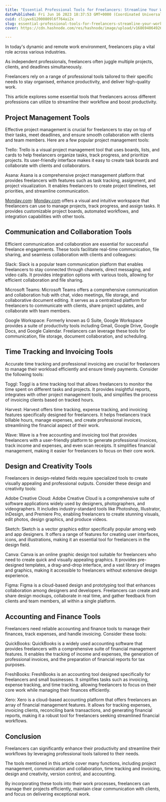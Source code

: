 ```yaml
---
title: "Essential Professional Tools for Freelancers: Streamline Your Workflow and Boost Productivity"
datePublished: Fri Jun 16 2023 18:37:53 GMT+0000 (Coordinated Universal Time)
cuid: cliywx612000809l6f764ai2x
slug: essential-professional-tools-for-freelancers-streamline-your-workflow-and-boost-productivity
cover: https://cdn.hashnode.com/res/hashnode/image/upload/v1686940649260/b9f75e37-8fd8-485d-8b4a-e26cef3e7b84.png

---
```


In today's dynamic and remote work environment, freelancers play a vital role across various industries.

As independent professionals, freelancers often juggle multiple projects, clients, and deadlines simultaneously.

Freelancers rely on a range of professional tools tailored to their specific needs to stay organised, enhance productivity, and deliver high-quality work.

This article explores some essential tools that freelancers across different professions can utilize to streamline their workflow and boost productivity.

## Project Management Tools

Effective project management is crucial for freelancers to stay on top of their tasks, meet deadlines, and ensure smooth collaboration with clients and team members. Here are a few popular project management tools:

Trello: Trello is a visual project management tool that uses boards, lists, and cards to help freelancers organize tasks, track progress, and prioritize projects. Its user-friendly interface makes it easy to create task boards and collaborate with clients and collaborators.

Asana: Asana is a comprehensive project management platform that provides freelancers with features such as task tracking, assignment, and project visualization. It enables freelancers to create project timelines, set priorities, and streamline communication.

[Monday.com](http://Monday.com): [Monday.com](http://Monday.com) offers a visual and intuitive workspace that freelancers can use to manage projects, track progress, and assign tasks. It provides customizable project boards, automated workflows, and integration capabilities with other tools.

## Communication and Collaboration Tools

Efficient communication and collaboration are essential for successful freelance engagements. These tools facilitate real-time communication, file sharing, and seamless collaboration with clients and colleagues:

Slack: Slack is a popular team communication platform that enables freelancers to stay connected through channels, direct messaging, and video calls. It provides integration options with various tools, allowing for efficient collaboration and file sharing.

Microsoft Teams: Microsoft Teams offers a comprehensive communication and collaboration hub with chat, video meetings, file storage, and collaborative document editing. It serves as a centralized platform for freelancers to communicate with clients, share project updates, and collaborate with team members.

Google Workspace: Formerly known as G Suite, Google Workspace provides a suite of productivity tools including Gmail, Google Drive, Google Docs, and Google Calendar. Freelancers can leverage these tools for communication, file storage, document collaboration, and scheduling.

## Time Tracking and Invoicing Tools

Accurate time tracking and professional invoicing are crucial for freelancers to manage their workload efficiently and ensure timely payments. Consider the following tools:

Toggl: Toggl is a time tracking tool that allows freelancers to monitor the time spent on different tasks and projects. It provides insightful reports, integrates with other project management tools, and simplifies the process of invoicing clients based on tracked hours.

Harvest: Harvest offers time tracking, expense tracking, and invoicing features specifically designed for freelancers. It helps freelancers track billable hours, manage expenses, and create professional invoices, streamlining the financial aspect of their work.

Wave: Wave is a free accounting and invoicing tool that provides freelancers with a user-friendly platform to generate professional invoices, track income and expenses, and even scan receipts. It simplifies financial management, making it easier for freelancers to focus on their core work.

## Design and Creativity Tools

Freelancers in design-related fields require specialized tools to create visually appealing and professional outputs. Consider these design and creativity tools:

Adobe Creative Cloud: Adobe Creative Cloud is a comprehensive suite of software applications widely used by designers, photographers, and videographers. It includes industry-standard tools like Photoshop, Illustrator, InDesign, and Premiere Pro, enabling freelancers to create stunning visuals, edit photos, design graphics, and produce videos.

Sketch: Sketch is a vector graphics editor specifically popular among web and app designers. It offers a range of features for creating user interfaces, icons, and illustrations, making it an essential tool for freelancers in the design field.

Canva: Canva is an online graphic design tool suitable for freelancers who need to create quick and visually appealing graphics. It provides pre-designed templates, a drag-and-drop interface, and a vast library of images and graphics, making it accessible to freelancers without extensive design experience.

Figma: Figma is a cloud-based design and prototyping tool that enhances collaboration among designers and developers. Freelancers can create and share design mockups, collaborate in real time, and gather feedback from clients and team members, all within a single platform.

## Accounting and Finance Tools

Freelancers need reliable accounting and finance tools to manage their finances, track expenses, and handle invoicing. Consider these tools:

QuickBooks: QuickBooks is a widely used accounting software that provides freelancers with a comprehensive suite of financial management features. It enables the tracking of income and expenses, the generation of professional invoices, and the preparation of financial reports for tax purposes.

FreshBooks: FreshBooks is an accounting tool designed specifically for freelancers and small businesses. It simplifies tasks such as invoicing, expense tracking, and time tracking, allowing freelancers to focus on their core work while managing their finances efficiently.

Xero: Xero is a cloud-based accounting platform that offers freelancers an array of financial management features. It allows for tracking expenses, invoicing clients, reconciling bank transactions, and generating financial reports, making it a robust tool for freelancers seeking streamlined financial workflows.

## Conclusion

Freelancers can significantly enhance their productivity and streamline their workflows by leveraging professional tools tailored to their needs.

The tools mentioned in this article cover many functions, including project management, communication and collaboration, time tracking and invoicing, design and creativity, version control, and accounting.

By incorporating these tools into their work processes, freelancers can manage their projects efficiently, maintain clear communication with clients, and focus on delivering exceptional work.